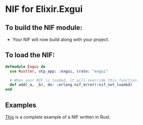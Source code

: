 # NIF for Elixir.Exgui

## To build the NIF module:

- Your NIF will now build along with your project.

## To load the NIF:

```elixir
defmodule Exgui do
  use Rustler, otp_app: :exgui, crate: "exgui"

  # When your NIF is loaded, it will override this function.
  def add(_a, _b), do: :erlang.nif_error(:nif_not_loaded)
end
```

## Examples

[This](https://github.com/rusterlium/NifIo) is a complete example of a NIF written in Rust.
